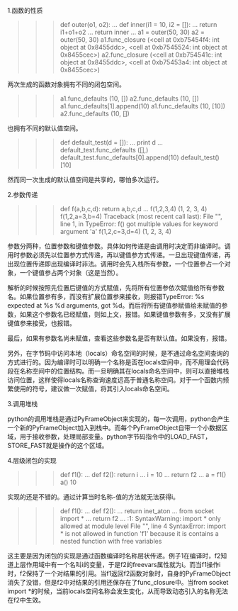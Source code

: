 1.函数的性质

>>> def outer(o1, o2):
…     def inner(i1 = 10, i2 = []):
…             return i1+o1+o2
…     return inner
…
>>> a1 = outer(50, 30)
>>> a2 = outer(50, 30)
>>> a1.func_closure
(<cell at 0xb75454f4: int object at 0x8455ddc>, <cell at 0xb7545524: int object at 0x8455cec>)
>>> a2.func_closure
(<cell at 0xb754541c: int object at 0x8455ddc>, <cell at 0xb75453a4: int object at 0x8455cec>)

两次生成的函数对象拥有不同的闭包空间。

>>> a1.func_defaults
(10, [])
>>> a2.func_defaults
(10, [])
>>> a1.func_defaults[1].append(10)
>>> a1.func_defaults
(10, [10])
>>> a2.func_defaults
(10, [])

也拥有不同的默认值空间。

>>> def default_test(d = []):
…     print d
…
>>> default_test.func_defaults
([],)
>>> default_test.func_defaults[0].append(10)
>>> default_test()
[10]

然而同一次生成的默认值空间是共享的，哪怕多次运行。

2.参数传递

>>> def f(a,b,c,d): return a,b,c,d
…
>>> f(1,2,3,4)
(1, 2, 3, 4)
>>> f(1,2,a=3,b=4)
Traceback (most recent call last):
  File "<stdin>", line 1, in <module>
TypeError: f() got multiple values for keyword argument 'a'
>>> f(1,2,c=3,d=4)
(1, 2, 3, 4)

参数分两种，位置参数和键值参数。具体如何传递是由调用时决定而非编译时。调用时参数必须先以位置参方式传递，再以键值参方式传递。一旦出现键值传递，再出现位置传递即出现编译时非法。调用时会先入栈所有参数，一个位置参占一个对象，一个键值参占两个对象（这是当然）。

解析的时候按照先位置后键值的方式赋值，先将所有位置参依次赋值给所有参数名。如果位置参有多，而没有扩展位置参来接收，则报错TypeError: %s expected at %s %d arguments, got %d。而后将所有键值参赋值给未赋值的参数，如果这个参数名已经赋值，则如上文，报错。如果键值参数有多，又没有扩展键值参来接受，也报错。

最后，如果有参数名尚未赋值，查看这些参数名是否有默认值。如果没有，报错。

另外，在字节码中访问本地（locals）命名空间的时候，是不通过命名空间查询的方式进行的。因为编译时可以明确一个名称是否在locals空间中，而不用理会代码段在名称空间中的位置结构。而一旦明确其在locals命名空间中，则可以直接堆栈访问位置，这样使得locals名称查询速度远高于普通名称空间。对于一个函数内频繁使用的符号，建议做一次赋值，将其引入locals命名空间。

3.调用堆栈

python的调用堆栈是通过PyFrameObject来实现的，每一次调用，python会产生一个新的PyFrameObject加入到栈中。而每个PyFrameObject自带一个小数据区域，用于接收参数，处理局部变量。python字节码指令中的LOAD_FAST，STORE_FAST就是操作的这个区域。

4.层级闭包的实现

>>> def f1():
…     def f2(): return i
…     i = 10
…     return f2
…
>>> a = f1()
>>> a()
10

实现的还是不错的。通过计算当时名称-值的方法就无法获得i。

>>> def f1():
…     def f2():
…             return inet_aton
…     from socket import *
…     return f2
…
<stdin>:1: SyntaxWarning: import * only allowed at module level
  File "<stdin>", line 4
SyntaxError: import * is not allowed in function 'f1' because it is contains a nested function with free variables

这主要是因为闭包的实现是通过函数编译时名称层状传递。例子1在编译时，f2知道上层作用域中有一个名叫i的变量，于是f2的freevars属性就为i。而当f1操作i时，f2保持了一个对结果的引用。当f1返回f2函数对象时，自身的PyFrameObject消失了没错，但是f2中对结果的引用还保存在了func_closure中。当from socket import *的时候，当前locals空间名称会发生变化，从而导致动态引入的名称无法在f2中生效。